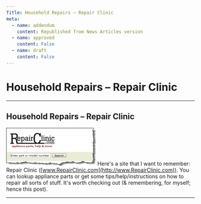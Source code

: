 ```yaml
---
Title: Household Repairs – Repair Clinic
meta:
  - name: addendum
    content: Republished from News Articles version
  - name: approved
    content: False
  - name: draft
    content: False
---
```

# Household Repairs – Repair Clinic

---
## Household Repairs – Repair Clinic


[![image](images/2009/WLW-HouseholdRepairsRepairClinic_F00-image_3.png "image")](http://www.RepairClinic.com) Here's a site that I want to remember: Repair Clinic ([www.RepairClinic.com](http://www.RepairClinic.com)). You can lookup appliance parts or get some tips/help/instructions on how to repair all sorts of stuff. It's worth checking out (& remembering, for myself; hence this post).


<script src="/DesktopModules/itcMetaPost/js/mg.js" type="text/javascript"></script>


---
